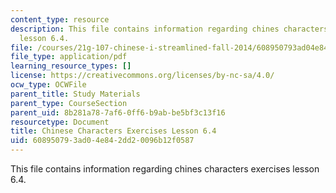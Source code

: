 ```yaml
---
content_type: resource
description: This file contains information regarding chines characters exercises
  lesson 6.4.
file: /courses/21g-107-chinese-i-streamlined-fall-2014/608950793ad04e842dd20096b12f0587_MIT21G_107F14_L6_st4_6.4.pdf
file_type: application/pdf
learning_resource_types: []
license: https://creativecommons.org/licenses/by-nc-sa/4.0/
ocw_type: OCWFile
parent_title: Study Materials
parent_type: CourseSection
parent_uid: 8b281a78-7af6-0ff6-b9ab-be5bf3c13f16
resourcetype: Document
title: Chinese Characters Exercises Lesson 6.4
uid: 60895079-3ad0-4e84-2dd2-0096b12f0587
---
```

This file contains information regarding chines characters exercises lesson 6.4.